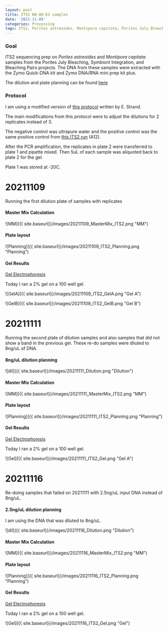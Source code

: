 ```yaml
---
layout: post
title: ITS2 KW-AH-ES samples
date: '2021-11-09'
categories: Processing
tags: ITS2, Porites astreoides, Montipora capitata, Porites July Bleaching
---
```


### Goal

ITS2 sequencing prep on *Porites astreoides* and *Montipora capitata* samples from the Porites July Bleaching, Symbiont Integration, and Bleaching Pairs projects. The DNA from these samples were extracted with the Zymo Quick-DNA kit and Zymo DNA/RNA mini prep kit plus.

The dilution and plate planning can be found [here](https://docs.google.com/spreadsheets/d/1hFIY0g74x_yjGrz7F8n_IFccVfC5TheEPZtd7_je3uI/edit#gid=1710792962)

### Protocol

I am using a modified version of [this protocol](https://github.com/emmastrand/EmmaStrand_Notebook/blob/master/_posts/2020-01-31-ITS2-Sequencing-Protocol.md) written by E. Strand.

The main modifications from this protocol were to adjust the dilutions for 2 replicates instead of 3.

The negative control was ultrapure water and the positive control was the same positive control from [this ITS2 run](https://kevinhwong1.github.io/KevinHWong_Notebook/20211104-ITS2-Test-set-for-KW-AH-ES-samples/) (A12).

After the PCR amplification, the replicates in plate 2 were transferred to plate 1 and pipette mixed. Then 5uL of each sample was aliquoted back to plate 2 for the gel.

Plate 1 was stored at -20C.


# 20211109

Running the first dilution plate of samples with replicates

#### Master Mix Calculation

![MM]({{ site.baseurl}}/images/20211109_MasterMix_ITS2.png "MM")

#### Plate layout

![Planning]({{ site.baseurl}}/images/20211109_ITS2_Planning.png "Planning")

#### Gel Results
[Gel Electrophoresis](https://github.com/meschedl/PPP-Lab-Resources/blob/master/Protocols_and_Lab_Resources/DNA_Quality_Control/100well-gel.md)

Today I ran a 2% gel on a 100 well gel.

![GelA]({{ site.baseurl}}/images/20211109_ITS2_GelA.png "Gel A")

![GelB]({{ site.baseurl}}/images/20211109_ITS2_GelB.png "Gel B")


# 20211111

Running the second plate of dilution samples and also samples that did not show a band in the previous gel. These re-do samples were diluted to 8ng/uL of DNA.

#### 8ng/uL dilution planning

![dil]({{ site.baseurl}}/images/20211111_Dilution.png "Dilution")

#### Master Mix Calculation

![MM]({{ site.baseurl}}/images/20211111_MasterMix_ITS2.png "MM")

#### Plate layout

![Planning]({{ site.baseurl}}/images/20211111_ITS2_Planning.png "Planning")

#### Gel Results
[Gel Electrophoresis](https://github.com/meschedl/PPP-Lab-Resources/blob/master/Protocols_and_Lab_Resources/DNA_Quality_Control/100well-gel.md)

Today I ran a 2% gel on a 100 well gel.

![Gel]({{ site.baseurl}}/images/20211111_ITS2_Gel.png "Gel A")


# 20211116

Re-doing samples that failed on 20211111 with 2.5ng/uL input DNA instead of 8ng/uL.

#### 2.5ng/uL dilution planning

I am using the DNA that was diluted to 8ng/uL.

![dil]({{ site.baseurl}}/images/20211116_Dilution.png "Dilution")

#### Master Mix Calculation

![MM]({{ site.baseurl}}/images/20211116_MasterMix_ITS2.png "MM")

#### Plate layout

![Planning]({{ site.baseurl}}/images/20211116_ITS2_Planning.png "Planning")

#### Gel Results
[Gel Electrophoresis](https://github.com/meschedl/PPP-Lab-Resources/blob/master/Protocols_and_Lab_Resources/DNA_Quality_Control/100well-gel.md)

Today I ran a 2% gel on a 100 well gel.

![Gel]({{ site.baseurl}}/images/20211116_ITS2_Gel.png "Gel")
